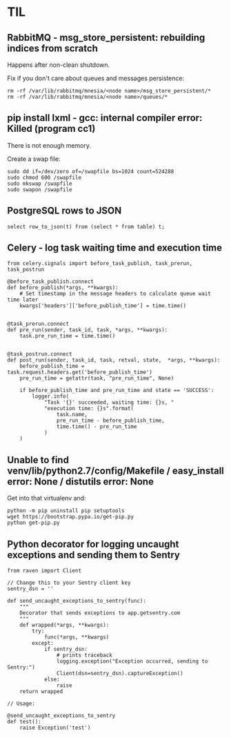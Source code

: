 # TIL

## RabbitMQ - msg_store_persistent: rebuilding indices from scratch

Happens after non-clean shutdown.

Fix if you don't care about queues and messages persistence:

    rm -rf /var/lib/rabbitmq/mnesia/<node name>/msg_store_persistent/*
    rm -rf /var/lib/rabbitmq/mnesia/<node name>/queues/*

## pip install lxml - gcc: internal compiler error: Killed (program cc1)

There is not enough memory.

Create a swap file:

    sudo dd if=/dev/zero of=/swapfile bs=1024 count=524288
    sudo chmod 600 /swapfile
    sudo mkswap /swapfile
    sudo swapon /swapfile


## PostgreSQL rows to JSON

    select row_to_json(t) from (select * from table) t;

## Celery - log task waiting time and execution time

    from celery.signals import before_task_publish, task_prerun, task_postrun

    @before_task_publish.connect
    def before_publish(*args, **kwargs):
        # Set timestamp in the message headers to calculate queue wait time later
        kwargs['headers']['before_publish_time'] = time.time()


    @task_prerun.connect
    def pre_run(sender, task_id, task, *args, **kwargs):
        task.pre_run_time = time.time()


    @task_postrun.connect
    def post_run(sender, task_id, task, retval, state,  *args, **kwargs):
        before_publish_time = task.request.headers.get('before_publish_time')
        pre_run_time = getattr(task, "pre_run_time", None)

        if before_publish_time and pre_run_time and state == 'SUCCESS':
            logger.info(
                "Task '{}' succeeded, waiting time: {}s, "
                "execution time: {}s".format(
                    task.name,
                    pre_run_time - before_publish_time,
                    time.time() - pre_run_time
                )
        )

## Unable to find venv/lib/python2.7/config/Makefile / easy_install error: None / distutils error: None

Get into that virtualenv and:

    python -m pip uninstall pip setuptools
    wget https://bootstrap.pypa.io/get-pip.py
    python get-pip.py


## Python decorator for logging uncaught exceptions and sending them to Sentry

    from raven import Client
    
    // Change this to your Sentry client key
    sentry_dsn = ''
    
    def send_uncaught_exceptions_to_sentry(func):
        """
        Decorator that sends exceptions to app.getsentry.com
        """
        def wrapped(*args, **kwargs):
            try:
                func(*args, **kwargs)
            except:
                if sentry_dsn:
                    # prints traceback
                    logging.exception("Exception occurred, sending to Sentry:")
                    Client(dsn=sentry_dsn).captureException()
                else:
                    raise
        return wrapped

    // Usage:

    @send_uncaught_exceptions_to_sentry
    def test():
        raise Exception('test')

